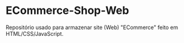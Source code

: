 # ECommerce-Shop-Web
Repositório usado para armazenar site (Web) "ECommerce" feito em HTML/CSS/JavaScript.
